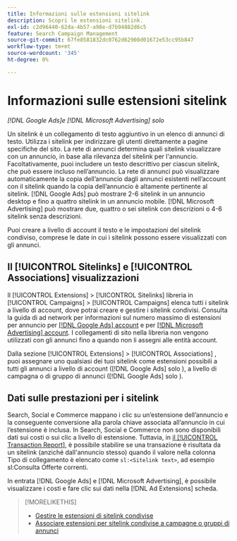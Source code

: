 ```yaml
---
title: Informazioni sulle estensioni sitelink
description: Scopri le estensioni sitelink.
exl-id: c2d96440-62da-4b57-a98e-d7b94882d6c5
feature: Search Campaign Management
source-git-commit: 67fe8581832dc0762d62908d01672e53cc95b847
workflow-type: tm+mt
source-wordcount: '345'
ht-degree: 0%

---
```


# Informazioni sulle estensioni sitelink

*[!DNL Google Ads]e [!DNL Microsoft Advertising] solo*

Un sitelink è un collegamento di testo aggiuntivo in un elenco di annunci di testo. Utilizza i sitelink per indirizzare gli utenti direttamente a pagine specifiche del sito. La rete di annunci determina quali sitelink visualizzare con un annuncio, in base alla rilevanza del sitelink per l&#39;annuncio. Facoltativamente, puoi includere un testo descrittivo per ciascun sitelink, che può essere incluso nell’annuncio. La rete di annunci può visualizzare automaticamente la copia dell’annuncio dagli annunci esistenti nell’account con il sitelink quando la copia dell’annuncio è altamente pertinente al sitelink. [!DNL Google Ads] può mostrare 2-6 sitelink in un annuncio desktop e fino a quattro sitelink in un annuncio mobile. [!DNL Microsoft Advertising] può mostrare due, quattro o sei sitelink con descrizioni o 4-6 sitelink senza descrizioni.

Puoi creare a livello di account il testo e le impostazioni del sitelink condiviso, comprese le date in cui i sitelink possono essere visualizzati con gli annunci.

## Il [!UICONTROL Sitelinks] e [!UICONTROL Associations] visualizzazioni

Il [!UICONTROL Extensions] > [!UICONTROL Sitelinks] libreria in [!UICONTROL Campaigns] > [!UICONTROL Campaigns] elenca tutti i sitelink a livello di account, dove potrai creare e gestire i sitelink condivisi. Consulta la guida di ad network per informazioni sul numero massimo di estensioni per annuncio per [[!DNL Google Ads] account](https://support.google.com/google-ads/answer/6372658) e per [[!DNL Microsoft Advertising] account](https://help.ads.microsoft.com/#apex/3/en/52001). I collegamenti di sito nella libreria non vengono utilizzati con gli annunci fino a quando non li assegni alle entità account.

Dalla sezione [!UICONTROL Extensions] > [!UICONTROL Associations] , puoi assegnare uno qualsiasi dei tuoi sitelink come estensioni possibili a tutti gli annunci a livello di account ([!DNL Google Ads] solo ), a livello di campagna o di gruppo di annunci ([!DNL Google Ads] solo ).

## Dati sulle prestazioni per i sitelink

Search, Social e Commerce mappano i clic su un’estensione dell’annuncio e la conseguente conversione alla parola chiave associata all’annuncio in cui l’estensione è inclusa. In Search, Social e Commerce non sono disponibili dati sui costi o sui clic a livello di estensione. Tuttavia, in [il [!UICONTROL Transaction Report]](/help/search-social-commerce/reports/management/basic-advanced/transaction-report.md), è possibile stabilire se una transazione è risultata da un sitelink (anziché dall&#39;annuncio stesso) quando il valore nella colonna Tipo di collegamento è elencato come `sl:<Sitelink text>`, ad esempio sl:Consulta Offerte correnti.

In entrata [!DNL Google Ads] e [!DNL Microsoft Advertising], è possibile visualizzare i costi e fare clic sui dati nella [!DNL Ad Extensions] scheda.

>[!MORELIKETHIS]
>
>* [Gestire le estensioni di sitelink condivise](sitelink-extension-manage.md)
>* [Associare estensioni per sitelink condivise a campagne o gruppi di annunci](sitelink-extension-associate.md)
